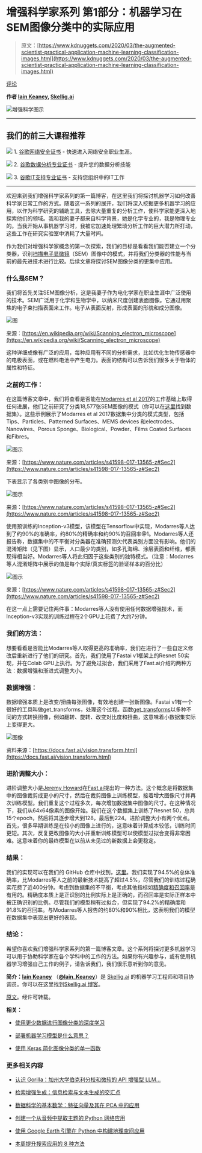# 增强科学家系列 第1部分：机器学习在SEM图像分类中的实际应用

> 原文：[https://www.kdnuggets.com/2020/03/the-augmented-scientist-practical-application-machine-learning-classification-images.html](https://www.kdnuggets.com/2020/03/the-augmented-scientist-practical-application-machine-learning-classification-images.html)

[评论](#comments)

**作者 [Iain Keaney](https://www.linkedin.com/in/iain-keaney-9a668b47), [Skellig.ai](https://www.skellig.ai/)**

![增强科学图示](../Images/475e10bf83a0678190e37f8e537318e8.png)

* * *

## 我们的前三大课程推荐

![](../Images/0244c01ba9267c002ef39d4907e0b8fb.png) 1\. [谷歌网络安全证书](https://www.kdnuggets.com/google-cybersecurity) - 快速进入网络安全职业生涯。

![](../Images/e225c49c3c91745821c8c0368bf04711.png) 2\. [谷歌数据分析专业证书](https://www.kdnuggets.com/google-data-analytics) - 提升您的数据分析技能

![](../Images/0244c01ba9267c002ef39d4907e0b8fb.png) 3\. [谷歌IT支持专业证书](https://www.kdnuggets.com/google-itsupport) - 支持您组织中的IT工作

* * *

欢迎来到我们增强科学家系列的第一篇博客，在这里我们将探讨机器学习如何改善科学家日常工作的方式。随着这一系列的展开，我们将深入挖掘更多机器学习的应用，以作为科学研究的辅助工具，去除大量重复的分析工作，使科学家能更深入地探索他们的领域。我和我的妻子都来自科学背景，她是化学专业的，我是物理专业的。当我开始从事机器学习时，我被它加速处理繁琐分析工作的巨大潜力所打动，这些工作在研究实验室中消耗了大量时间。

作为我们对增强科学家概念的第一次探索，我们的目标是看看我们能否建立一个分类器，识别[扫描电子显微镜](https://en.wikipedia.org/wiki/Scanning_electron_microscope)（SEM）图像中的模式，并将我们分类器的性能与当前的最先进技术进行比较。后续文章将探讨SEM图像分类的更集中应用。

### 什么是SEM？

我们将首先关注SEM图像分析，这是我妻子作为电化学家在职业生涯中广泛使用的技术。SEM广泛用于化学和生物学中，以纳米尺度创建表面图像。它通过用聚焦的电子束扫描表面来工作。电子从表面反射，形成表面的形貌和成分图像。

![图](../Images/e60e3debf9b711715a308547a15e58aa.png)

来源：[https://en.wikipedia.org/wiki/Scanning_electron_microscope](https://en.wikipedia.org/wiki/Scanning_electron_microscope)

这种详细成像有广泛的应用，每种应用有不同的分析需求，比如优化生物传感器中的电极表面，或在燃料电池中产生电力。表面的结构可以告诉我们很多关于物体的属性和特征。

### 之前的工作：

在这篇博客文章中，我们将查看是否能在[Modarres et al 2017](https://www.nature.com/articles/s41598-017-13565-z#Sec2)的工作基础上取得任何进展，他们之前研究了分类18,577张SEM图像的模式（你可以在[这里](https://b2share.eudat.eu/records/19cc2afd23e34b92b36a1dfd0113a89f)找到数据集）。这些示例展示了Modarres et al 2017数据集中分类的模式类型，包括Tips、Particles、Patterned Surfaces、MEMS devices 和electrodes、Nanowires、Porous Sponge、Biological、Powder、Films Coated Surfaces 和Fibres。

![图示](../Images/285f799e82ab7ee3482f1e3cfab59984.png)

来源：[https://www.nature.com/articles/s41598-017-13565-z#Sec2](https://www.nature.com/articles/s41598-017-13565-z#Sec2)

下表显示了各类别中图像的分布。

![图示](../Images/fba5b29ddf02cdb4cd1a3450f3698937.png)

来源：[https://www.nature.com/articles/s41598-017-13565-z#Sec2](https://www.nature.com/articles/s41598-017-13565-z#Sec2)

使用预训练的Inception-v3模型，该模型在Tensorflow中实现，Modarres等人达到了约90%的准确率，约80%的精确率和约90%的召回率@1。Modarres等人还报告称，数据集中的不平衡对分类器在准确预测欠代表类别方面没有影响。他们的混淆矩阵（见下图）显示，人口最少的类别，如多孔海绵、涂层表面和纤维，都表现得相当好。Modarres等人将此归因于这些类别的独特模式。（注意：Modarres等人混淆矩阵中展示的值是每个实际/真实标签的验证样本的百分比）

![图示](../Images/ada5a524eed11450706d76ea8152fb76.png)

来源：[https://www.nature.com/articles/s41598-017-13565-z#Sec2](https://www.nature.com/articles/s41598-017-13565-z#Sec2)

在这一点上需要记住两件事：Modarres等人没有使用任何数据增强技术，而Inception-v3实现的训练过程在2个GPU上花费了大约7分钟。

### 我们的方法：

想要看看是否能比Modarres等人取得更高的准确率，我们在进行了一些自定义修改后重新进行了他们的研究。首先，我们使用了Fastai v1框架上的Resnet 50实现，并在Colab GPU上执行。为了避免过拟合，我们采用了Fast.ai介绍的两种方法：数据增强和渐进式调整大小。

### 数据增强：

数据增强本质上是改变/扭曲每张图像，有效地创建一张新图像。Fastai v1有一个很好的工具叫做get_transforms，处理这个过程。函数[get_transforms](https://docs.fast.ai/vision.transform.html)以多种不同的方式转换图像，例如翻转、旋转、改变对比度和扭曲，这意味着小数据集实际上变得更大。

![图像](../Images/2d2d112b9a2c478b16cd2b7efcbba602.png)

资料来源：[https://docs.fast.ai/vision.transform.html](https://docs.fast.ai/vision.transform.html)

### 进阶调整大小：

进阶调整大小是[Jeremy Howard](https://twitter.com/jeremyphoward)在[Fast.ai](https://www.fast.ai/)提出的一种方法。这个概念是将数据集中的图像裁剪成更小的尺寸，然后在裁剪图像上训练模型，接着增大图像尺寸并再次训练模型。我们重复这个过程多次，每次增加数据集中图像的尺寸。在这种情况下，我们从64x64像素的图像开始。我们在这个数据集上训练了Resnet 50，总共15个epoch，然后将其逐步增大到128，最后到224。进阶调整大小有两个优点。首先，很多早期训练是在较小的图像上进行的，这意味着计算成本较低，训练时间更短。其次，反复更改图像的大小并重新训练模型可以使模型过拟合变得非常困难。这意味着你的最终模型在以前从未见过的新数据上会更稳定。

### 结果：

我们的实现可以在我们的 GitHub 仓库中找到，[这里](https://github.com/skellig-ai/ikeaney.github.io/blob/master/SEM_Classification_ResNet50.ipynb)。我们实现了94.5%的总体准确率，比Modarres等人之前的最新技术提高了超过4.5%，尽管我们的训练过程确实花费了近400分钟。考虑到数据集的不平衡，考虑其他指标如[精确度和召回率](https://developers.google.com/machine-learning/crash-course/classification/precision-and-recall)是有用的。精确度本质上是正识别的比例实际上是正确的，而召回率是实际正样本中被正确识别的比例。尽管我们的模型稍有过拟合，但实现了94.2%的精确度和91.8%的召回率。与Modarres等人报告的约80%和90%相比，这表明我们的模型在数据集中表现出更好的表现。

### 结论：

希望你喜欢我们增强科学家系列的第一篇博客文章。这个系列将探讨更多机器学习可以用于协助科学家在各个学科中的工作的方法。如果你有兴趣参与，或有使用机器学习增强自己工作的例子，请告诉我们，我们很乐意听到你的意见。

**简介：[Iain Keaney](https://www.linkedin.com/in/iain-keaney-9a668b47)** （[**@Iain_Keaney**](https://twitter.com/Iain_Keaney)）是 [Skellig.ai](https://www.skellig.ai/) 的机器学习工程师和项目协调员。你可以在这里找到[Skellig.ai 博客](https://skellig-ai.github.io/)。

[原文](https://skellig-ai.github.io/2020/02/03/The-Augmented-Scientist-Part-1.html)。经许可转载。

**相关：**

+   [使用更少数据进行图像分类的深度学习](/2019/11/deep-learning-image-classification-less-data.html)

+   [部署机器学习模型是什么意思？](/2020/02/deploy-machine-learning-model.html)

+   [使用 Keras 简化图像分类的单一函数](/2019/09/single-function-streamline-image-classification-keras.html)

### 更多相关内容

+   [认识 Gorilla：加州大学伯克利分校和微软的 API 增强型 LLM…](https://www.kdnuggets.com/2023/06/meet-gorilla-uc-berkeley-microsoft-apiaugmented-llm-outperforms-gpt4-chatgpt-claude.html)

+   [检索增强生成：信息检索与文本生成的交汇点](https://www.kdnuggets.com/retrieval-augmented-generation-where-information-retrieval-meets-text-generation)

+   [数据科学的基本数学：特征向量及其在 PCA 中的应用](https://www.kdnuggets.com/2022/06/essential-math-data-science-eigenvectors-application-pca.html)

+   [创建一个从音频中提取主题的 Python 网络应用](https://www.kdnuggets.com/2023/01/creating-web-application-extract-topics-audio-python.html)

+   [使用 Google Earth 引擎在 Python 中构建地理空间应用](https://www.kdnuggets.com/2022/03/building-geospatial-application-python-google-earth-engine-greppo.html)

+   [本周提升搜索应用的 8 种方法](https://www.kdnuggets.com/2022/09/corise-8-ways-improve-search-application-week.html)
